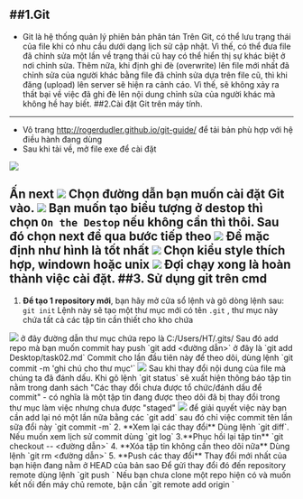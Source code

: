 ##1.Git 
-------
- Git là hệ thống quản lý phiên bản phân tán
Trên Git, có thể lưu trạng thái của file khi có nhu cầu dưới dạng lịch sử cập nhật. Vì thế, có thể đưa file đã chỉnh sửa một lần về trạng thái cũ hay có thể hiển thị sự khác biệt ở nơi chỉnh sửa.
Thêm nữa, khi định ghi đè (overwrite) lên file mới nhất đã chỉnh sửa của người khác bằng file đã chỉnh sửa dựa trên file cũ, thì khi đăng (upload) lên server sẽ hiện ra cảnh cáo. Vì thế, sẽ không xảy ra thất bại về việc đã ghi đè lên nội dung chỉnh sửa của người khác mà không hề hay biết.
##2.Cài đặt Git trên máy tính.
------------------------------
- Vô trang http://rogerdudler.github.io/git-guide/ để tải bản phù hợp với hệ điều hành đang dùng
- Sau khi tải về, mở file exe để cài đặt
<img src="http://i.imgur.com/4wQ8zvf.jpg">

Ấn next
<img src="http://i.imgur.com/ES2K0fm.jpg">
Chọn đường dẫn bạn muốn cài đặt Git vào.
<img src="http://i.imgur.com/dHQ93oR.jpg">
Bạn muốn tạo biểu tượng ở destop thì chọn `On the Destop` nếu không cần thì thôi. Sau đó chọn next để qua bước tiếp theo
<img src="http://i.imgur.com/hSt4lAw.jpg">
Để mặc định như hình là tốt nhất
<img src="http://i.imgur.com/wKamk52.jpg">
Chọn kiểu style thích hợp, windown hoặc unix
<img src="http://i.imgur.com/1vi2Jnn.jpg">
Đợi chạy xong là hoàn thành việc cài đặt.
##3. Sử dụng git trên cmd
-------------------------
1. **Để tạo 1 repository mới**, bạn hãy mở cửa sổ lệnh và gõ dòng lệnh sau: `git init`
Lệnh này sẽ tạo một thư mục mới có tên `.git` , thư mục này chứa tất cả các tập tin cần thiết cho kho chứa
<img src="http://i.imgur.com/YPhTDo4.jpg">
ở đây đường dẫn thư mục chứa repo là C:/Users/HT/.gits/
Sau đó add repo mà bạn muốn commit hay push `git add <đường dẫn>` ở đây là `git add Desktop/task02.md`
Commit cho lần đầu tiên này để theo dõi, dùng lệnh
`git commit -m 'ghi chú cho thư mục'`
<img src="http://i.imgur.com/vwCY97D.jpg">
Sau khi thay đổi nội dung của file mà chúng ta đã đánh dấu. Khi gõ lệnh `git status` sẽ xuất hiện thông báo tập tin nằm trong danh sách "Các thay đổi chưa được tổ chức/đánh dấu để commit" - có nghĩa là một tập tin đang được theo dõi đã bị thay đổi trong thư mục làm việc nhưng chưa được "staged"
<img src="http://i.imgur.com/m5ZKIns.jpg">
để giải quyết việc này bạn cần add lại nó một lần nữa bằng các `git add` sau đó chỉ việc commit tên lần sữa đổi này `git commit -m`
2. **Xem lại các thay đổi**
Dùng lệnh `git diff`. Nếu muốn xem lịch sử commit dùng `git log`
3.**Phục hồi lại tập tin**
`git checkout -- <đường dẫn>`
4. **Xóa tập tin không cần theo dõi nữa**
Dùng lệnh `git rm <đường dẫn>`
5. **Push  các thay đổi**
Thay đổi mới nhất của bạn hiện đang nằm ở HEAD của bản sao
Để gửi thay đổi đó đến repository remote dùng lệnh `git push <tên máy chủ> <nhánh bạn muốn dùng>`
Nếu bạn chưa clone một repo hiện có và muốn kết nối đến máy chủ remote, bận cần
`git remote add origin <máy-chủ>`
